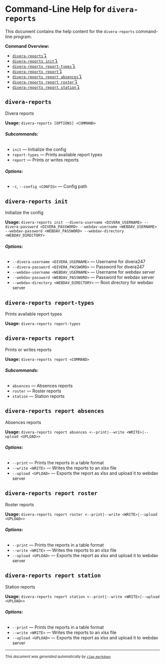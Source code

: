 # Command-Line Help for `divera-reports`

This document contains the help content for the `divera-reports` command-line program.

**Command Overview:**

* [`divera-reports`↴](#divera-reports)
* [`divera-reports init`↴](#divera-reports-init)
* [`divera-reports report-types`↴](#divera-reports-report-types)
* [`divera-reports report`↴](#divera-reports-report)
* [`divera-reports report absences`↴](#divera-reports-report-absences)
* [`divera-reports report roster`↴](#divera-reports-report-roster)
* [`divera-reports report station`↴](#divera-reports-report-station)

## `divera-reports`

Divera reports

**Usage:** `divera-reports [OPTIONS] <COMMAND>`

###### **Subcommands:**

* `init` — Initialize the config
* `report-types` — Prints available report types
* `report` — Prints or writes reports

###### **Options:**

* `-c`, `--config <CONFIG>` — Config path



## `divera-reports init`

Initialize the config

**Usage:** `divera-reports init --divera-username <DIVERA_USERNAME> --divera-password <DIVERA_PASSWORD> --webdav-username <WEBDAV_USERNAME> --webdav-password <WEBDAV_PASSWORD> --webdav-directory <WEBDAV_DIRECTORY>`

###### **Options:**

* `--divera-username <DIVERA_USERNAME>` — Username for divera247
* `--divera-password <DIVERA_PASSWORD>` — Password for divera247
* `--webdav-username <WEBDAV_USERNAME>` — Username for webdav server
* `--webdav-password <WEBDAV_PASSWORD>` — Password for webdav server
* `--webdav-directory <WEBDAV_DIRECTORY>` — Root directory for webdav server



## `divera-reports report-types`

Prints available report types

**Usage:** `divera-reports report-types`



## `divera-reports report`

Prints or writes reports

**Usage:** `divera-reports report <COMMAND>`

###### **Subcommands:**

* `absences` — Absences reports
* `roster` — Roster reports
* `station` — Station reports



## `divera-reports report absences`

Absences reports

**Usage:** `divera-reports report absences <--print|--write <WRITE>|--upload <UPLOAD>>`

###### **Options:**

* `--print` — Prints the reports in a table format
* `--write <WRITE>` — Writes the reports to an xlsx file
* `--upload <UPLOAD>` — Exports the report as xlsx and upload it to webdav server



## `divera-reports report roster`

Roster reports

**Usage:** `divera-reports report roster <--print|--write <WRITE>|--upload <UPLOAD>>`

###### **Options:**

* `--print` — Prints the reports in a table format
* `--write <WRITE>` — Writes the reports to an xlsx file
* `--upload <UPLOAD>` — Exports the report as xlsx and upload it to webdav server



## `divera-reports report station`

Station reports

**Usage:** `divera-reports report station <--print|--write <WRITE>|--upload <UPLOAD>>`

###### **Options:**

* `--print` — Prints the reports in a table format
* `--write <WRITE>` — Writes the reports to an xlsx file
* `--upload <UPLOAD>` — Exports the report as xlsx and upload it to webdav server



<hr/>

<small><i>
    This document was generated automatically by
    <a href="https://crates.io/crates/clap-markdown"><code>clap-markdown</code></a>.
</i></small>
